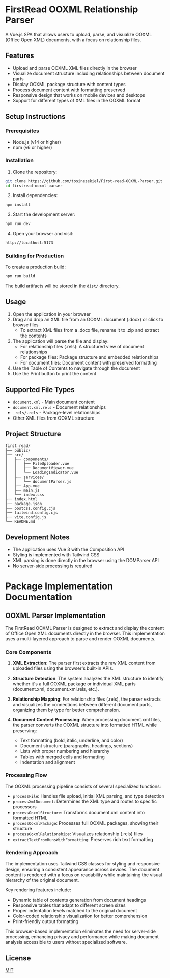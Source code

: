 # FirstRead OOXML Relationship Parser

A Vue.js SPA that allows users to upload, parse, and visualize OOXML (Office Open XML) documents, with a focus on relationship files.

## Features

- Upload and parse OOXML XML files directly in the browser
- Visualize document structure including relationships between document parts
- Display OOXML package structure with content types
- Process document content with formatting preserved
- Responsive design that works on mobile devices and desktops
- Support for different types of XML files in the OOXML format

## Setup Instructions

### Prerequisites

- Node.js (v14 or higher)
- npm (v6 or higher)

### Installation

1. Clone the repository:
```bash
git clone https://github.com/tosinezekiel/First-read-OOXML-Parser.git
cd firstread-ooxml-parser
```

2. Install dependencies:
```bash
npm install
```

3. Start the development server:
```bash
npm run dev
```

4. Open your browser and visit:
```
http://localhost:5173
```

### Building for Production

To create a production build:

```bash
npm run build
```

The build artifacts will be stored in the `dist/` directory.

## Usage

1. Open the application in your browser
2. Drag and drop an XML file from an OOXML document (.docx) or click to browse files
   - To extract XML files from a .docx file, rename it to .zip and extract the contents
3. The application will parse the file and display:
   - For relationship files (.rels): A structured view of document relationships
   - For package files: Package structure and embedded relationships
   - For document files: Document content with preserved formatting
4. Use the Table of Contents to navigate through the document
5. Use the Print button to print the content

## Supported File Types

- `document.xml` - Main document content
- `document.xml.rels` - Document relationships
- `_rels/.rels` - Package-level relationships
- Other XML files from OOXML structure

## Project Structure

```
first_read/
├── public/
├── src/
│   ├── components/
│   │   ├── FileUploader.vue   
│   │   ├── DocumentViewer.vue 
│   │   └── LoadingIndicator.vue
│   ├── services/
│   │   └── documentParser.js  
│   ├── App.vue
│   ├── main.js         
│   └── index.css
├── index.html
├── package.json
├── postcss.config.cjs
├── tailwind.config.cjs
├── vite.config.js
└── README.md
```

## Development Notes

- The application uses Vue 3 with the Composition API
- Styling is implemented with Tailwind CSS
- XML parsing is done directly in the browser using the DOMParser API
- No server-side processing is required

# Package Implementation Documentation

## OOXML Parser Implementation

The FirstRead OOXML Parser is designed to extract and display the content of Office Open XML documents directly in the browser. This implementation uses a multi-layered approach to parse and render OOXML documents.

### Core Components

1. **XML Extraction**: The parser first extracts the raw XML content from uploaded files using the browser's built-in APIs.

2. **Structure Detection**: The system analyzes the XML structure to identify whether it's a full OOXML package or individual XML parts (document.xml, document.xml.rels, etc.).

3. **Relationship Mapping**: For relationship files (.rels), the parser extracts and visualizes the connections between different document parts, organizing them by type for better comprehension.

4. **Document Content Processing**: When processing document.xml files, the parser converts the OOXML structure into formatted HTML while preserving:
   - Text formatting (bold, italic, underline, and color)
   - Document structure (paragraphs, headings, sections)
   - Lists with proper numbering and hierarchy
   - Tables with merged cells and formatting
   - Indentation and alignment

### Processing Flow

The OOXML processing pipeline consists of several specialized functions:

- `processFile`: Handles file upload, initial XML parsing, and type detection
- `processXmlDocument`: Determines the XML type and routes to specific processors
- `processOoxmlStructure`: Transforms document.xml content into formatted HTML
- `processOoxmlPackage`: Processes full OOXML packages, showing their structure
- `processOoxmlRelationships`: Visualizes relationship (.rels) files
- `extractTextFromRunsWithFormatting`: Preserves rich text formatting

### Rendering Approach

The implementation uses Tailwind CSS classes for styling and responsive design, ensuring a consistent appearance across devices. The document content is rendered with a focus on readability while maintaining the visual hierarchy of the original document.

Key rendering features include:

- Dynamic table of contents generation from document headings
- Responsive tables that adapt to different screen sizes
- Proper indentation levels matched to the original document
- Color-coded relationship visualization for better comprehension
- Print-friendly output formatting

This browser-based implementation eliminates the need for server-side processing, enhancing privacy and performance while making document analysis accessible to users without specialized software.

## License

[MIT](LICENSE)